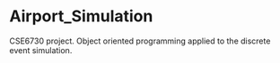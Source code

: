 # Airport_Simulation
CSE6730 project. Object oriented programming applied to the discrete event simulation.
